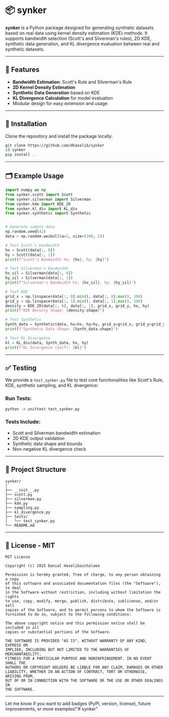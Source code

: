 # 📦 synker

**synker** is a Python package designed for generating synthetic datasets based on real data using kernel density estimation (KDE) methods. It supports bandwidth selection (Scott's and Silverman's rules), 2D KDE, synthetic data generation, and KL divergence evaluation between real and synthetic datasets.

---

## 🚀 Features
- **Bandwidth Estimation**: Scott's Rule and Silverman's Rule
- **2D Kernel Density Estimation**
- **Synthetic Data Generation** based on KDE
- **KL Divergence Calculation** for model evaluation
- Modular design for easy extension and usage

---

## 🧠 Installation
Clone the repository and install the package locally:
```bash
git clone https://github.com/dhaselib/synker
cd synker
pip install .
```

---

## 🗂 Example Usage
```python
import numpy as np
from synker.scott import Scott
from synker.silverman import Silverman
from synker.kde import KDE_2D
from synker.kl_div import KL_div
from synker.synthetic import Synthetic


# Generate sample data
np.random.seed(42)
data = np.random.weibull(a=2, size=(100, 2))

# Test Scott's bandwidth
hx = Scott(data[:, 0])
hy = Scott(data[:, 1])
print(f"Scott's Bandwidth hx: {hx}, hy: {hy}")

# Test Silverman's bandwidth
hx_sil = Silverman(data[:, 0])
hy_sil = Silverman(data[:, 1])
print(f"Silverman's Bandwidth hx: {hx_sil}, hy: {hy_sil}")

# Test KDE
grid_x = np.linspace(data[:, 0].min(), data[:, 0].max(), 100)
grid_y = np.linspace(data[:, 1].min(), data[:, 1].max(), 100)
density = KDE_2D(data[:, 0], data[:, 1], grid_x, grid_y, hx, hy)
print(f"KDE Density Shape: {density.shape}")

# Test Synthetic
Synth_data = Synthetic(data, hx=hx, hy=hy, grid_x=grid_x, grid_y=grid_y, n_samples=100)
print(f"Synthetic Data Shape: {Synth_data.shape}")

# Test KL Divergence 
kl = KL_div(data, Synth_data, hx, hy)
print(f"KL Divergence (self): {kl}")
```

---

## ✅ Testing
We provide a `test_synker.py` file to test core functionalities like Scott's Rule, KDE, synthetic sampling, and KL divergence:

### Run Tests:
```bash
python -m unittest test_synker.py
```

### Tests Include:
- Scott and Silverman bandwidth estimation
- 2D KDE output validation
- Synthetic data shape and bounds
- Non-negative KL divergence check

---

## 📁 Project Structure
```
synker/
│
├── __init__.py
├── scott.py
├── silverman.py
├── kde.py
├── sampling.py
├── kl_divergence.py
├── tests/
│   └── test_synker.py
└── README.md
```

---

## 📜 License - MIT
```
MIT License

Copyright (c) 2025 Danial Haselibozchaloee

Permission is hereby granted, free of charge, to any person obtaining a copy
of this software and associated documentation files (the "Software"), to deal
in the Software without restriction, including without limitation the rights
to use, copy, modify, merge, publish, distribute, sublicense, and/or sell
copies of the Software, and to permit persons to whom the Software is
furnished to do so, subject to the following conditions:

The above copyright notice and this permission notice shall be included in all
copies or substantial portions of the Software.

THE SOFTWARE IS PROVIDED "AS IS", WITHOUT WARRANTY OF ANY KIND, EXPRESS OR
IMPLIED, INCLUDING BUT NOT LIMITED TO THE WARRANTIES OF MERCHANTABILITY,
FITNESS FOR A PARTICULAR PURPOSE AND NONINFRINGEMENT. IN NO EVENT SHALL THE
AUTHORS OR COPYRIGHT HOLDERS BE LIABLE FOR ANY CLAIM, DAMAGES OR OTHER
LIABILITY, WHETHER IN AN ACTION OF CONTRACT, TORT OR OTHERWISE, ARISING FROM,
OUT OF OR IN CONNECTION WITH THE SOFTWARE OR THE USE OR OTHER DEALINGS IN
THE SOFTWARE.
```

---

Let me know if you want to add badges (PyPI, version, license), future improvements, or more examples!"# synker" 
